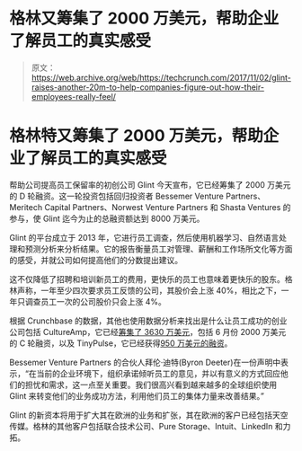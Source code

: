 # 格林又筹集了 2000 万美元，帮助企业了解员工的真实感受 

> 原文：<https://web.archive.org/web/https://techcrunch.com/2017/11/02/glint-raises-another-20m-to-help-companies-figure-out-how-their-employees-really-feel/>

# 格林特又筹集了 2000 万美元，帮助企业了解员工的真实感受

帮助公司提高员工保留率的初创公司 Glint 今天宣布，它已经筹集了 2000 万美元的 D 轮融资。这一轮投资包括回归投资者 Bessemer Venture Partners、Meritech Capital Partners、Norwest Venture Partners 和 Shasta Ventures 的参与，使 Glint 迄今为止的总融资额达到 8000 万美元。

Glint 的平台成立于 2013 年，它进行员工调查，然后使用机器学习、自然语言处理和预测分析来分析结果。它的报告衡量员工对管理、薪酬和工作场所文化等方面的感受，并就公司如何提高他们的分数提出建议。

这不仅降低了招聘和培训新员工的费用，更快乐的员工也意味着更快乐的股东。格林声称，一年至少四次要求员工反馈的公司，其股价会上涨 40%，相比之下，一年只调查员工一次的公司股价只会上涨 4%。

根据 Crunchbase 的数据，其他也使用数据分析来找出是什么让员工成功的创业公司包括 CultureAmp，它已经[筹集了 3630 万美元](https://web.archive.org/web/20221208090850/https://www.crunchbase.com/organization/cultureamp)，包括 6 月份 2000 万美元的 C 轮融资，以及 TinyPulse，它已经获得[950 万美元的融资](https://web.archive.org/web/20221208090850/https://www.crunchbase.com/organization/tinypulse)。

Bessemer Venture Partners 的合伙人拜伦·迪特(Byron Deeter)在一份声明中表示，“在当前的企业环境下，组织承诺倾听员工的意见，并以有意义的方式回应他们的担忧和需求，这一点至关重要。我们很高兴看到越来越多的全球组织使用 Glint 来转变他们的业务成功方法，利用他们员工的集体力量来改善结果。”

Glint 的新资本将用于扩大其在欧洲的业务和扩张，其在欧洲的客户已经包括天空传媒。格林的其他客户包括联合技术公司、Pure Storage、Intuit、LinkedIn 和力拓。